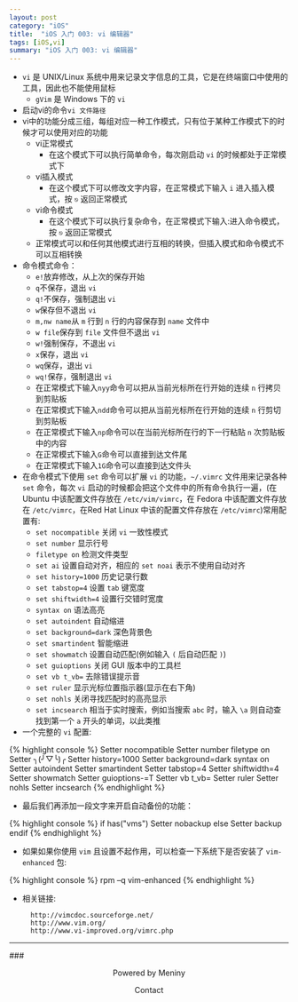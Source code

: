 ```yaml
---
layout: post
category: "iOS"
title:  "iOS 入门 003: vi 编辑器"
tags: [iOS,vi]
summary: "iOS 入门 003: vi 编辑器"
---
```


* `vi` 是 UNIX/Linux 系统中用来记录文字信息的工具，它是在终端窗口中使用的工具，因此也不能使用鼠标  
	* `gVim` 是 Windows 下的 `vi`  
* 启动vi的命令`vi 文件路径`  
* vi中的功能分成三组，每组对应一种工作模式，只有位于某种工作模式下的时候才可以使用对应的功能  
	* vi正常模式  
		* 在这个模式下可以执行简单命令，每次刚启动 `vi` 的时候都处于正常模式下  
	* vi插入模式  
		* 在这个模式下可以修改文字内容，在正常模式下输入 `i` 进入插入模式，按 `⎋` 返回正常模式  
	* vi命令模式  
		* 在这个模式下可以执行复杂命令，在正常模式下输入:进入命令模式，按 `⎋` 返回正常模式  
	* 正常模式可以和任何其他模式进行互相的转换，但插入模式和命令模式不可以互相转换  
* 命令模式命令：  
	* `e!`放弃修改，从上次的保存开始  
	* `q`不保存，退出 `vi`  
	* `q!`不保存，强制退出 `vi`  
	* `w`保存但不退出 `vi`  
	* `m,nw name`从 `m` 行到 `n` 行的内容保存到 `name` 文件中  
	* `w file`保存到 `file` 文件但不退出 `vi`  
	* `w!`强制保存，不退出 `vi`  
	* `x`保存，退出 `vi`  
	* `wq`保存，退出 `vi`  
	* `wq!`保存，强制退出 `vi`  
	* 在正常模式下输入`nyy`命令可以把从当前光标所在行开始的连续 `n` 行拷贝到剪贴板  
	* 在正常模式下输入`ndd`命令可以把从当前光标所在行开始的连续 `n` 行剪切到剪贴板  
	* 在正常模式下输入`np`命令可以在当前光标所在行的下一行粘贴 `n` 次剪贴板中的内容  
	* 在正常模式下输入`G`命令可以直接到达文件尾  
	* 在正常模式下输入`1G`命令可以直接到达文件头  
* 在命令模式下使用 `set` 命令可以扩展 `vi` 的功能，`~/.vimrc` 文件用来记录各种 `set` 命令，每次 `vi` 启动的时候都会把这个文件中的所有命令执行一遍，(在 Ubuntu 中该配置文件存放在 `/etc/vim/vimrc`，在 Fedora 中该配置文件存放在 `/etc/vimrc`，在Red Hat Linux 中该的配置文件存放在 `/etc/vimrc`)常用配置有:  
	* `set nocompatible` 关闭 `vi` 一致性模式   
	* `set number` 显示行号    
	* `filetype on` 检测文件类型  
	* `set ai` 设置自动对齐，相应的 `set noai` 表示不使用自动对齐  
	* `set history=1000` 历史记录行数  
	* `set tabstop=4` 设置 `tab` 键宽度    
	* `set shiftwidth=4` 设置行交错时宽度  
	* `syntax on` 语法高亮      
	* `set autoindent` 自动缩进    
	* `set background=dark` 深色背景色  
	* `set smartindent` 智能缩进    
	* `set showmatch` 设置自动匹配(例如输入 `(` 后自动匹配 `)`)  
	* `set guioptions` 关闭 GUI 版本中的工具栏  
	* `set vb t_vb=` 去除错误提示音  
	* `set ruler` 显示光标位置指示器(显示在右下角)  
	* `set nohls` 关闭寻找匹配时的高亮显示  
	* `set incsearch` 相当于实时搜索，例如当搜索 `abc` 时，输入 `\a` 则自动查找到第一个 `a` 开头的单词，以此类推  
* 一个完整的 `vi` 配置:  
	
{% highlight console %}
Setter nocompatible
Setter number
filetype on
Setter ╮(╯▽╰)╭ 
Setter history=1000
Setter background=dark
syntax on
Setter autoindent
Setter smartindent
Setter tabstop=4
Setter shiftwidth=4
Setter showmatch
Setter guioptions-=T
Setter vb t_vb=
Setter ruler
Setter nohls
Setter incsearch
{% endhighlight %}

* 最后我们再添加一段文字来开启自动备份的功能：  

{% highlight console %}	
if has("vms")
   Setter nobackup
else
   Setter backup
endif
{% endhighlight %}

* 如果如果你使用 `vim` 且设置不起作用，可以检查一下系统下是否安装了 `vim-enhanced` 包:  

{% highlight console %}
rpm –q vim-enhanced
{% endhighlight %}

* 相关链接:

		http://vimcdoc.sourceforge.net/
		http://www.vim.org/
		http://www.vi-improved.org/vimrc.php

***
###<center>Powered by Meniny</center>
<center>Contact <Meniny@qq.com></center>

